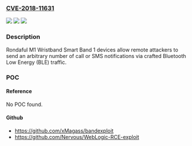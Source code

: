### [CVE-2018-11631](https://cve.mitre.org/cgi-bin/cvename.cgi?name=CVE-2018-11631)
![](https://img.shields.io/static/v1?label=Product&message=n%2Fa&color=blue)
![](https://img.shields.io/static/v1?label=Version&message=n%2Fa&color=blue)
![](https://img.shields.io/static/v1?label=Vulnerability&message=n%2Fa&color=brighgreen)

### Description

Rondaful M1 Wristband Smart Band 1 devices allow remote attackers to send an arbitrary number of call or SMS notifications via crafted Bluetooth Low Energy (BLE) traffic.

### POC

#### Reference
No POC found.

#### Github
- https://github.com/xMagass/bandexploit
- https://github.com/Nervous/WebLogic-RCE-exploit

